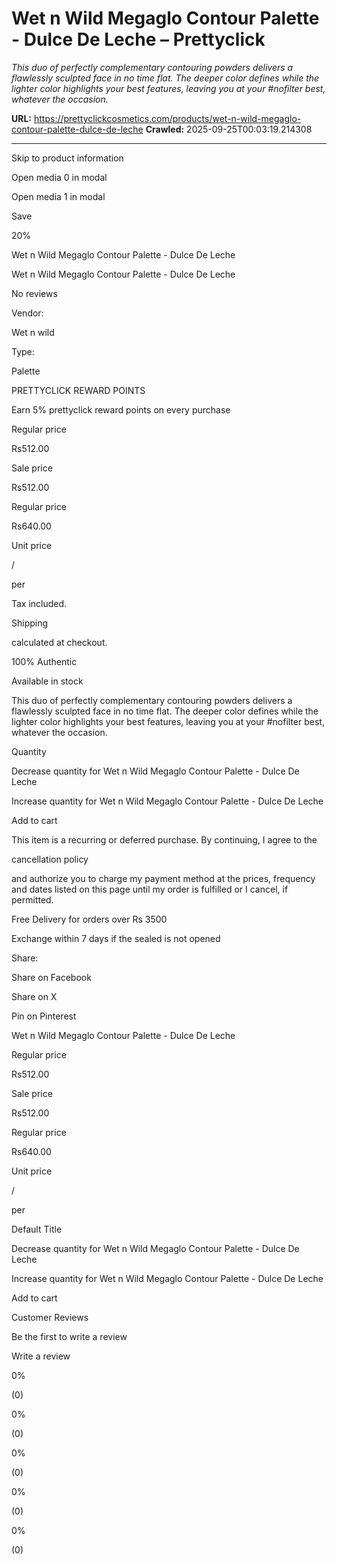 # Wet n Wild Megaglo Contour Palette - Dulce De Leche – Prettyclick

*This duo of perfectly complementary contouring powders delivers a flawlessly sculpted face in no time flat. The deeper color defines while the lighter color highlights your best features, leaving you at your #nofilter best, whatever the occasion.*

**URL:** https://prettyclickcosmetics.com/products/wet-n-wild-megaglo-contour-palette-dulce-de-leche
**Crawled:** 2025-09-25T00:03:19.214308

---

Skip to product information

Open media 0 in modal

Open media 1 in modal

Save

20%

Wet n Wild Megaglo Contour Palette - Dulce De Leche

Wet n Wild Megaglo Contour Palette - Dulce De Leche

No reviews

Vendor:

Wet n wild

Type:

Palette

PRETTYCLICK REWARD POINTS

Earn 5% prettyclick reward points on every purchase

Regular price

Rs512.00

Sale price

Rs512.00

Regular price

Rs640.00

Unit price

/

per

Tax included.

Shipping

calculated at checkout.

100% Authentic

Available in stock

This duo of perfectly complementary contouring powders delivers a flawlessly sculpted face in no time flat. The deeper color defines while the lighter color highlights your best features, leaving you at your #nofilter best, whatever the occasion.

Quantity

Decrease quantity for Wet n Wild Megaglo Contour Palette - Dulce De Leche

Increase quantity for Wet n Wild Megaglo Contour Palette - Dulce De Leche

Add to cart

This item is a recurring or deferred purchase. By continuing, I agree to the

cancellation policy

and authorize you to charge my payment method at the prices, frequency and dates listed on this page until my order is fulfilled or I cancel, if permitted.

Free Delivery for orders over Rs 3500

Exchange within 7 days if the sealed is not opened

Share:

Share on Facebook

Share on X

Pin on Pinterest

Wet n Wild Megaglo Contour Palette - Dulce De Leche

Regular price

Rs512.00

Sale price

Rs512.00

Regular price

Rs640.00

Unit price

/

per

Default Title

Decrease quantity for Wet n Wild Megaglo Contour Palette - Dulce De Leche

Increase quantity for Wet n Wild Megaglo Contour Palette - Dulce De Leche

Add to cart

Customer Reviews

Be the first to write a review

Write a review

0%

(0)

0%

(0)

0%

(0)

0%

(0)

0%

(0)